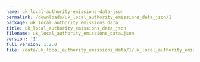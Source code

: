 ```yaml
---
name: uk-local-authority-emissions-data-json
permalink: /downloads/uk_local_authority_emissions_data_json/1
package: uk_local_authority_emissions_data
title: uk_local_authority_emissions_data_json
filename: uk_local_authority_emissions_data.json
version: '1'
full_version: 1.2.0
file: /data/uk_local_authority_emissions_data/1/uk_local_authority_emissions_data.json
---
```

